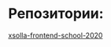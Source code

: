 # Репозитории:
[xsolla-frontend-school-2020](https://github.com/DmitriyShisterov/xsolla-frontend-school-2020.git)
